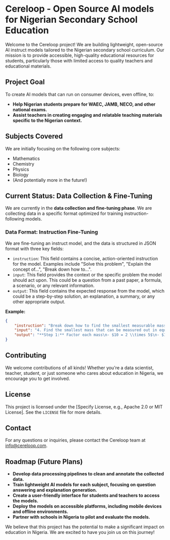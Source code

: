 # Cereloop - Open Source AI models for Nigerian Secondary School Education

Welcome to the Cereloop project! We are building lightweight, open-source AI instruct models tailored to the Nigerian secondary school curriculum. Our mission is to provide accessible, high-quality educational resources for students, particularly those with limited access to quality teachers and educational materials.

## Project Goal

To create AI models that can run on consumer devices, even offline, to:

- **Help Nigerian students prepare for WAEC, JAMB, NECO, and other national exams.**
- **Assist teachers in creating engaging and relatable teaching materials specific to the Nigerian context.**

## Subjects Covered

We are initially focusing on the following core subjects:

- Mathematics
- Chemistry
- Physics
- Biology
- (And potentially more in the future!)

## Current Status: Data Collection & Fine-Tuning

We are currently in the **data collection and fine-tuning phase**. We are collecting data in a specific format optimized for training instruction-following models.

### Data Format: Instruction Fine-Tuning

We are fine-tuning an instruct model, and the data is structured in JSON format with three key fields:

- `instruction`: This field contains a concise, action-oriented instruction for the model. Examples include "Solve this problem", "Explain the concept of...", "Break down how to...".
- `input`: This field provides the context or the specific problem the model should act upon. This could be a question from a past paper, a formula, a scenario, or any relevant information.
- `output`: This field contains the expected response from the model, which could be a step-by-step solution, an explanation, a summary, or any other appropriate output.

**Example:**


```json
{
    "instruction": "Break down how to find the smallest measurable mass using LCM",
    "input": "4. Find the smallest mass that can be measured out in equal amounts of $10 \\mathrm{~g}$, $14 \\mathrm{~g}$, and $22 \\mathrm{~g}$.",
    "output": "**Step 1:** Factor each mass\n- $10 = 2 \\times 5$\n- $14 = 2 \\times 7$\n- $22 = 2 \\times 11$\n\n**Step 2:** Identify LCM\nMultiply the highest powers of all prime factors: $2^1 \\times 5^1 \\times 7^1 \\times 11^1 = 770$\n\n\boxed{770 \\text{ g}}\n\n⚠️ Common error: Confusing LCM with GCD (which gives the greatest common divisor instead of the smallest multiple)"
}
```

## Contributing
We welcome contributions of all kinds!  Whether you're a data scientist, teacher, student, or just someone who cares about education in Nigeria, we encourage you to get involved.


## License

This project is licensed under the [Specify License, e.g., Apache 2.0 or MIT License]. See the `LICENSE` file for more details.

## Contact

For any questions or inquiries, please contact the Cereloop team at info@cereloop.com.

## Roadmap (Future Plans)

*   **Develop data processing pipelines to clean and annotate the collected data.**
*   **Train lightweight AI models for each subject, focusing on question answering and explanation generation.**
*   **Create a user-friendly interface for students and teachers to access the models.**
*   **Deploy the models on accessible platforms, including mobile devices and offline environments.**
*   **Partner with schools in Nigeria to pilot and evaluate the models.**

We believe that this project has the potential to make a significant impact on education in Nigeria. We are excited to have you join us on this journey!


